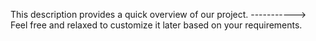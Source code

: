This description provides a quick overview of our project.
----------->
Feel free and relaxed to customize it later based on your requirements.